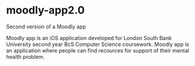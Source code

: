 # moodly-app2.0
Second version of a Moodly app

Moodly app is an iOS application developed for London South Bank University second year BcS Computer Science coursework.
Moodly app is an application where people can find recources for support of their mental health problem.
